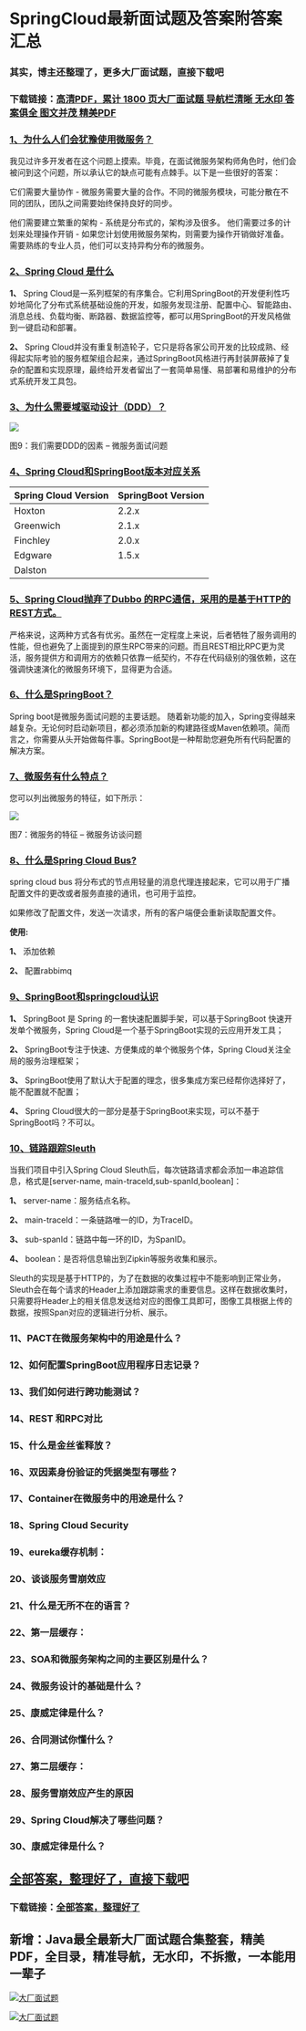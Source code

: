 # SpringCloud最新面试题及答案附答案汇总

### 其实，博主还整理了，更多大厂面试题，直接下载吧

### 下载链接：[高清PDF，累计 1800 页大厂面试题  导航栏清晰 无水印  答案俱全 图文并茂  精美PDF](https://github.com/liantengda/JavaEngineerBooks/blob/master/docs/index.md)



### [1、为什么人们会犹豫使用微服务？](https://github.com/liantengda/JavaEngineerBooks/blob/master/docs/SpringCloud/SpringCloud最新面试题及答案附答案汇总.md#1为什么人们会犹豫使用微服务)  


我见过许多开发者在这个问题上摸索。毕竟，在面试微服务架构师角色时，他们会被问到这个问题，所以承认它的缺点可能有点棘手。以下是一些很好的答案：

它们需要大量协作 - 微服务需要大量的合作。不同的微服务模块，可能分散在不同的团队，团队之间需要始终保持良好的同步。

他们需要建立繁重的架构 - 系统是分布式的，架构涉及很多。 他们需要过多的计划来处理操作开销 - 如果您计划使用微服务架构，则需要为操作开销做好准备。 需要熟练的专业人员，他们可以支持异构分布的微服务。


### [2、Spring Cloud 是什么](https://github.com/liantengda/JavaEngineerBooks/blob/master/docs/SpringCloud/SpringCloud最新面试题及答案附答案汇总.md#2spring-cloud-是什么)  


**1、** Spring Cloud是一系列框架的有序集合。它利用SpringBoot的开发便利性巧妙地简化了分布式系统基础设施的开发，如服务发现注册、配置中心、智能路由、消息总线、负载均衡、断路器、数据监控等，都可以用SpringBoot的开发风格做到一键启动和部署。

**2、** Spring Cloud并没有重复制造轮子，它只是将各家公司开发的比较成熟、经得起实际考验的服务框架组合起来，通过SpringBoot风格进行再封装屏蔽掉了复杂的配置和实现原理，最终给开发者留出了一套简单易懂、易部署和易维护的分布式系统开发工具包。


### [3、为什么需要域驱动设计（DDD）？](https://github.com/liantengda/JavaEngineerBooks/blob/master/docs/SpringCloud/SpringCloud最新面试题及答案附答案汇总.md#3为什么需要域驱动设计ddd)  


![](http://shasengbufa.com/img/ddd.png)

图9：我们需要DDD的因素 – 微服务面试问题


### [4、Spring Cloud和SpringBoot版本对应关系](https://github.com/liantengda/JavaEngineerBooks/blob/master/docs/SpringCloud/SpringCloud最新面试题及答案附答案汇总.md#4spring-cloud和springboot版本对应关系)  

| Spring Cloud Version | SpringBoot Version |
| --- | --- |
| Hoxton | 2.2.x |
| Greenwich | 2.1.x |
| Finchley | 2.0.x |
| Edgware | 1.5.x |
| Dalston |  |



### [5、Spring Cloud抛弃了Dubbo 的RPC通信，采用的是基于HTTP的REST方式。](https://github.com/liantengda/JavaEngineerBooks/blob/master/docs/SpringCloud/SpringCloud最新面试题及答案附答案汇总.md#5spring-cloud抛弃了dubbo-的rpc通信采用的是基于http的rest方式。)  


严格来说，这两种方式各有优劣。虽然在一定程度上来说，后者牺牲了服务调用的性能，但也避免了上面提到的原生RPC带来的问题。而且REST相比RPC更为灵活，服务提供方和调用方的依赖只依靠一纸契约，不存在代码级别的强依赖，这在强调快速演化的微服务环境下，显得更为合适。



### [6、什么是SpringBoot？](https://github.com/liantengda/JavaEngineerBooks/blob/master/docs/SpringCloud/SpringCloud最新面试题及答案附答案汇总.md#6什么是springboot)  


Spring boot是微服务面试问题的主要话题。 随着新功能的加入，Spring变得越来越复杂。无论何时启动新项目，都必须添加新的构建路径或Maven依赖项。简而言之，你需要从头开始做每件事。SpringBoot是一种帮助您避免所有代码配置的解决方案。


### [7、微服务有什么特点？](https://github.com/liantengda/JavaEngineerBooks/blob/master/docs/SpringCloud/SpringCloud最新面试题及答案附答案汇总.md#7微服务有什么特点)  


您可以列出微服务的特征，如下所示：

![](http://shasengbufa.com/img/microService.png)

图7：微服务的特征 – 微服务访谈问题


### [8、什么是Spring Cloud Bus?](https://github.com/liantengda/JavaEngineerBooks/blob/master/docs/SpringCloud/SpringCloud最新面试题及答案附答案汇总.md#8什么是spring-cloud-bus)  


spring cloud bus 将分布式的节点用轻量的消息代理连接起来，它可以用于广播配置文件的更改或者服务直接的通讯，也可用于监控。

如果修改了配置文件，发送一次请求，所有的客户端便会重新读取配置文件。

**使用:**

**1、** 添加依赖

**2、** 配置rabbimq


### [9、SpringBoot和springcloud认识](https://github.com/liantengda/JavaEngineerBooks/blob/master/docs/SpringCloud/SpringCloud最新面试题及答案附答案汇总.md#9springboot和springcloud认识)  


**1、** SpringBoot 是 Spring 的⼀套快速配置脚⼿架，可以基于SpringBoot 快速开发单个微服务，Spring Cloud是⼀个基于SpringBoot实现的云应⽤开发⼯具；

**2、** SpringBoot专注于快速、⽅便集成的单个微服务个体，Spring Cloud关注全局的服务治理框架；

**3、** SpringBoot使⽤了默认⼤于配置的理念，很多集成⽅案已经帮你选择好了，能不配置就不配置；

**4、** Spring Cloud很⼤的⼀部分是基于SpringBoot来实现，可以不基于SpringBoot吗？不可以。


### [10、链路跟踪Sleuth](https://github.com/liantengda/JavaEngineerBooks/blob/master/docs/SpringCloud/SpringCloud最新面试题及答案附答案汇总.md#10链路跟踪sleuth)  


当我们项目中引入Spring Cloud Sleuth后，每次链路请求都会添加一串追踪信息，格式是[server-name, main-traceId,sub-spanId,boolean]：

**1、** server-name：服务结点名称。

**2、** main-traceId：一条链路唯一的ID，为TraceID。

**3、** sub-spanId：链路中每一环的ID，为SpanID。

**4、** boolean：是否将信息输出到Zipkin等服务收集和展示。

Sleuth的实现是基于HTTP的，为了在数据的收集过程中不能影响到正常业务，Sleuth会在每个请求的Header上添加跟踪需求的重要信息。这样在数据收集时，只需要将Header上的相关信息发送给对应的图像工具即可，图像工具根据上传的数据，按照Span对应的逻辑进行分析、展示。



### 11、PACT在微服务架构中的用途是什么？
### 12、如何配置SpringBoot应用程序日志记录？
### 13、我们如何进行跨功能测试？
### 14、REST 和RPC对比
### 15、什么是金丝雀释放？
### 16、双因素身份验证的凭据类型有哪些？
### 17、Container在微服务中的用途是什么？
### 18、Spring Cloud Security
### 19、eureka缓存机制：
### 20、谈谈服务雪崩效应
### 21、什么是无所不在的语言？
### 22、第⼀层缓存：
### 23、SOA和微服务架构之间的主要区别是什么？
### 24、微服务设计的基础是什么？
### 25、康威定律是什么？
### 26、合同测试你懂什么？
### 27、第⼆层缓存：
### 28、服务雪崩效应产生的原因
### 29、Spring Cloud解决了哪些问题？
### 30、康威定律是什么？




## [全部答案，整理好了，直接下载吧](https://github.com/liantengda/JavaEngineerBooks/blob/master/docs/daan.md)

### 下载链接：[全部答案，整理好了](https://github.com/liantengda/JavaEngineerBooks/blob/master/docs/daan.md)




## 新增：Java最全最新大厂面试题合集整套，精美PDF，全目录，精准导航，无水印，不拆撒，一本能用一辈子

[![大厂面试题](http://shasengbufa.com/img/1.jpg "叶子创业记")](http://shasengbufa.com/img/wechat.jpg "叶子创业记")

[![大厂面试题](http://shasengbufa.com/img/wechat.jpg "叶子创业记")](http://shasengbufa.com/img/wechat.jpg "叶子创业记")
